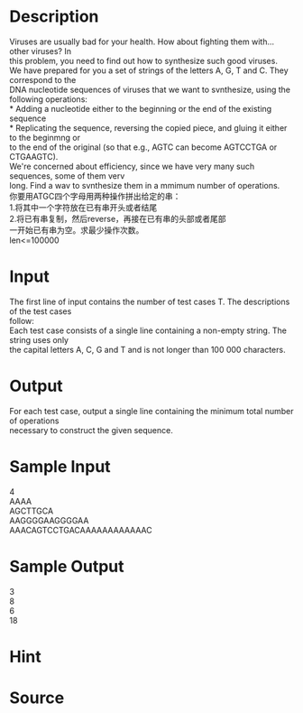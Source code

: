
# Description

<div class="content"><div>Viruses are usually bad for your health. How about fighting them with... other viruses? In </div>
<div>this problem, you need to find out how to synthesize such good viruses. </div>
<div>We have prepared for you a set of strings of the letters A, G, T and C. They correspond to the </div>
<div>DNA nucleotide sequences of viruses that we want to svnthesize, using the following operations: </div>
<div>* Adding a nucleotide either to the beginning or the end of the existing sequence </div>
<div>* Replicating the sequence, reversing the copied piece, and gluing it either to the beginmng or </div>
<div>to the end of the original (so that e.g., AGTC can become AGTCCTGA or CTGAAGTC). </div>
<div>We&#39;re concerned about efficiency, since we have very many such sequences, some of them verv </div>
<div>long. Find a wav to svnthesize them in a mmimum number of operations. </div>
<div>你要用ATGC四个字母用两种操作拼出给定的串： </div>
<div>1.将其中一个字符放在已有串开头或者结尾 </div>
<div>2.将已有串复制，然后reverse，再接在已有串的头部或者尾部 </div>
<div>一开始已有串为空。求最少操作次数。 </div>
<div>len&lt;=100000 </div>
<div></div>
<p></p></div>

# Input

<div class="content"><div>The first line of input contains the number of test cases T. The descriptions of the test cases </div>
<div>follow: </div>
<div>Each test case consists of a single line containing a non-empty string. The string uses only </div>
<div>the capital letters A, C, G and T and is not longer than 100 000 characters. </div>
<div></div>
<p></p></div>

# Output

<div class="content"><div>For each test case, output a single line containing the minimum total number of operations </div>
<div>
<div>necessary to construct the given sequence.</div>
<div></div>
</div>
<p></p></div>

# Sample Input

<div class="content"><span class="sampledata">4<br/>
AAAA<br/>
AGCTTGCA<br/>
AAGGGGAAGGGGAA<br/>
AAACAGTCCTGACAAAAAAAAAAAAC</span></div>

# Sample Output

<div class="content"><span class="sampledata">3<br/>
8<br/>
6<br/>
18</span></div>

# Hint

<div class="content"><p></p></div>

# Source

<div class="content"><p><a href="problemset.php?search="></a></p></div>


